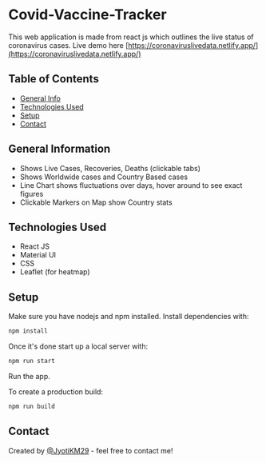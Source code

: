 # Covid-Vaccine-Tracker

This web application is made from react js which outlines the live status of coronavirus cases. Live demo here [https://coronaviruslivedata.netlify.app/](https://coronaviruslivedata.netlify.app/)

## Table of Contents

- [General Info](#general-information)
- [Technologies Used](#technologies-used)
- [Setup](#setup)
- [Contact](#contact)

## General Information

- Shows Live Cases, Recoveries, Deaths (clickable tabs)
- Shows Worldwide cases and Country Based cases
- Line Chart shows fluctuations over days, hover around to see exact figures
- Clickable Markers on Map show Country stats

## Technologies Used

- React JS
- Material UI
- CSS
- Leaflet (for heatmap)

## Setup

Make sure you have nodejs and npm installed. Install dependencies with:

```bash
npm install

```

Once it's done start up a local server with:

```bash
npm run start
```

Run the app.

To create a production build:

```bash
npm run build
```

## Contact

Created by [@JyotiKM29](https://www.jyotikm.me) - feel free to contact me!
